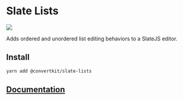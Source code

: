 # Slate Lists

![](https://img.shields.io/circleci/project/github/ConvertKit/slate-plugins/master.svg?style=flat)

Adds ordered and unordered list editing behaviors to a SlateJS editor.

## Install

```bash
yarn add @convertkit/slate-lists
```

## [Documentation](https://convertkit-slate-plugins.netlify.com/plugins/slate-lists)
